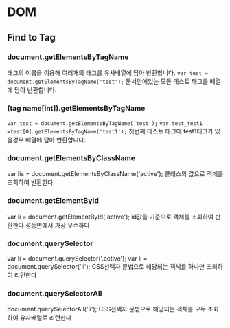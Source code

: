 # DOM

## Find to Tag

### document.getElementsByTagName
태그의 이름을 이용해 여러개의 태그를 유사배열에 담아 반환합니다.
`var test = document.getElementsByTagName('test');`
문서안에있는 모든 테스트 태그를 배열에 담아 반환합니다.

### (tag name[int]).getElementsByTagName
`var test = document.getElementsByTagName('test');`
`var test_test1 =test[0].getElementsByTagName('test1');`
첫번째 테스트 태그에 test1태그가 있을경우 배열에 담아 반환합니다.

### document.getElementsByClassName
var lis = document.getElementsByClassName('active');
클래스의 값으로 객체를 조회하여 반환한다

### document.getElementById
var li = document.getElementById('active');
id값을 기준으로 객체를 조회하여 반환한다 성능면에서 가장 우수하다

### document.querySelector
var li = document.querySelector('.active');
var li = document.querySelector('li');
CSS선택자 문법으로 해당되는 객체를 하나만 조회하여 리턴한다

### document.querySelectorAll
document.querySelectorAll('li');
CSS선택자 문법으로 해당되는 객체를 모두 조회하여 유사배열로 리턴한다